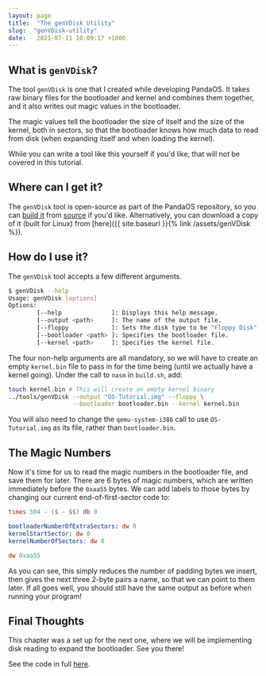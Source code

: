 ```yaml
---
layout: page
title:  "The genVDisk Utility"
slug:  "genVDisk-utility"
date:   2021-07-11 10:09:17 +1000
---
```


## What is `genVDisk`?
The tool `genVDisk` is one that I created while developing PandaOS. It takes raw binary files for the bootloader and kernel and combines them together, and it also writes out magic values in the bootloader.

The magic values tell the bootloader the size of itself and the size of the kernel, both in sectors, so that the bootloader knows how much data to read from disk (when expanding itself and when loading the kernel).

While you can write a tool like this yourself if you'd like, that will not be covered in this tutorial.

## Where can I get it?
The `genVDisk` tool is open-source as part of the PandaOS repository, so you can [build it](https://github.com/FancyKillerPanda/PandaOS/blob/master/tools/scripts/buildGenVDisk.sh) from [source](https://github.com/FancyKillerPanda/PandaOS/tree/master/src/genVDisk) if you'd like. Alternatively, you can download a copy of it (built for Linux) from [here]({{ site.baseurl }}{% link /assets/genVDisk %}).

## How do I use it?
The `genVDisk` tool accepts a few different arguments.
```bash
$ genVDisk --help
Usage: genVDisk [options]
Options:
        [--help              ]: Displays this help message.
        [--output <path>     ]: The name of the output file.
        [--floppy            ]: Sets the disk type to be "Floppy Disk".
        [--bootloader <path> ]: Specifies the bootloader file.
        [--kernel <path>     ]: Specifies the kernel file.
```

The four non-help arguments are all mandatory, so we will have to create an empty `kernel.bin` file to pass in for the time being (until we actually have a kernel going). Under the call to `nasm` in `build.sh`, add:
```bash
touch kernel.bin # This will create an empty kernel binary
../tools/genVDisk --output "OS-Tutorial.img" --floppy \
				  --bootloader bootloader.bin --kernel kernel.bin
```

You will also need to change the `qemu-system-i386` call to use `OS-Tutorial.img` as its file, rather than `bootloader.bin`.

## The Magic Numbers
Now it's time for us to read the magic numbers in the bootloader file, and save them for later. There are 6 bytes of magic numbers, which are written immediately before the `0xaa55` bytes. We can add labels to those bytes by changing our current end-of-first-sector code to:
```nasm
times 504 - ($ - $$) db 0

bootloaderNumberOfExtraSectors: dw 0
kernelStartSector: dw 0
kernelNumberOfSectors: dw 0

dw 0xaa55
```

As you can see, this simply reduces the number of padding bytes we insert, then gives the next three 2-byte pairs a name, so that we can point to them later. If all goes well, you should still have the same output as before when running your program!

## Final Thoughts
This chapter was a set up for the next one, where we will be implementing disk reading to expand the bootloader. See you there!

See the code in full [here](https://github.com/FancyKillerPanda/OS-Tutorial/tree/11e031ba612a21d6a7d405a0c2752c2472664c00).
